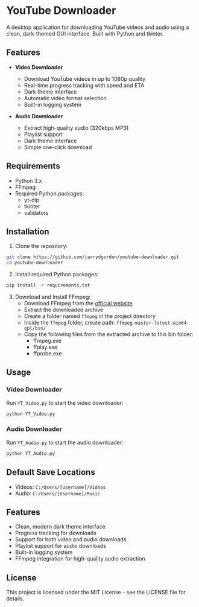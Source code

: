 # YouTube Downloader

A desktop application for downloading YouTube videos and audio using a clean, dark-themed GUI interface. Built with Python and tkinter.

## Features

- **Video Downloader**
  - Download YouTube videos in up to 1080p quality
  - Real-time progress tracking with speed and ETA
  - Dark theme interface
  - Automatic video format selection
  - Built-in logging system

- **Audio Downloader**
  - Extract high-quality audio (320kbps MP3)
  - Playlist support
  - Dark theme interface
  - Simple one-click download

## Requirements

- Python 3.x
- FFmpeg
- Required Python packages:
  - yt-dlp
  - tkinter
  - validators

## Installation

1. Clone the repository:
```bash
git clone https://github.com/jarrydgordon/youtube-downloader.git
cd youtube-downloader
```

2. Install required Python packages:
```bash
pip install -r requirements.txt
```

3. Download and Install FFmpeg:
   - Download FFmpeg from the [official website](https://ffmpeg.org/download.html)
   - Extract the downloaded archive
   - Create a folder named `ffmpeg` in the project directory
   - Inside the `ffmpeg` folder, create path: `ffmpeg-master-latest-win64-gpl/bin/`
   - Copy the following files from the extracted archive to this bin folder:
     - ffmpeg.exe
     - ffplay.exe
     - ffprobe.exe

## Usage

### Video Downloader
Run `YT_Video.py` to start the video downloader:
```bash
python YT_Video.py
```

### Audio Downloader
Run `YT_Audio.py` to start the audio downloader:
```bash
python YT_Audio.py
```

## Default Save Locations

- Videos: `C:/Users/[Username]/Videos`
- Audio: `C:/Users/[Username]/Music`

## Features

- Clean, modern dark theme interface
- Progress tracking for downloads
- Support for both video and audio downloads
- Playlist support for audio downloads
- Built-in logging system
- FFmpeg integration for high-quality audio extraction

## License

This project is licensed under the MIT License - see the LICENSE file for details.